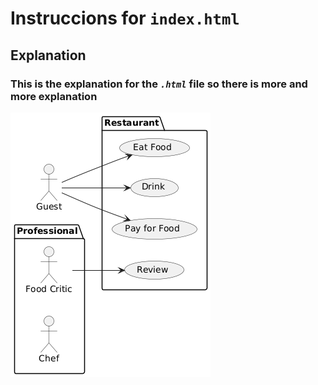 # Instruccions for `index.html`

## Explanation

### This is the explanation for the *`.html`* file so there is more and more explanation

![Image of User Case Diagram](pictures/userCase.png)
